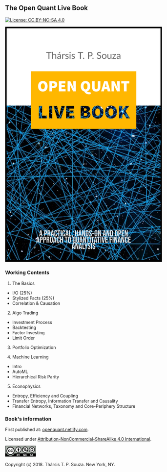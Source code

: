
## The Open Quant Live Book
[![License: CC BY-NC-SA 4.0](https://img.shields.io/badge/License-CC%20BY--NC--SA%204.0-lightgrey.svg)](https://creativecommons.org/licenses/by-nc-sa/4.0/)

<img style="border:5px solid black" src="./fig/cover1.jpg" alt="The Open Quant Book" border="5" class="center">


### Working Contents

1. The Basics

+ I/O (25%)
+ Stylized Facts (25%)
+ Correlation & Causation

2. Algo Trading   

+ Investment Process
+ Backtesting
+ Factor Investing
+ Limit Order

3. Portfolio Optimization

4. Machine Learning

+ Intro
+ AutoML
+ Hierarchical Risk Parity

5. Econophysics

+ Entropy, Efficiency and Coupling
+ Transfer Entropy, Information Transfer and Causality
+ Financial Networks, Taxonomy and Core-Periphery Structure

### Book's information

First published at: [openquant.netlify.com](https://openquant.netlify.com/).

Licensed under [Attribution-NonCommercial-ShareAlike 4.0 International](https://creativecommons.org/licenses/by-nc-sa/4.0/). 

<img src="fig/by-nc-sa.png" width="20%">

Copyright (c) 2018. Thársis T. P. Souza. New York, NY.
